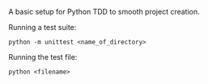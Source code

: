 A basic setup for Python TDD to smooth project creation.

Running a test suite:

`python -m unittest <name_of_directory>`

Running the test file:

`python <filename>`